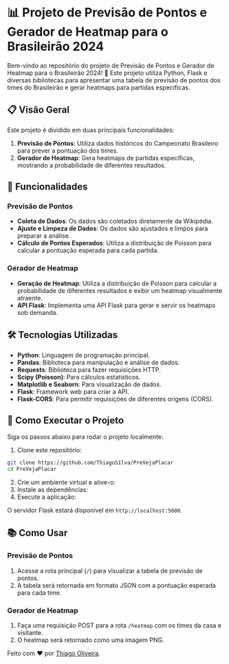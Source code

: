 # 📊 Projeto de Previsão de Pontos e Gerador de Heatmap para o Brasileirão 2024

Bem-vindo ao repositório do projeto de Previsão de Pontos e Gerador de Heatmap para o Brasileirão 2024! 🎉 Este projeto utiliza Python, Flask e diversas bibliotecas para apresentar uma tabela de previsão de pontos dos times do Brasileirão e gerar heatmaps para partidas específicas.

## 📋 Visão Geral

Este projeto é dividido em duas principais funcionalidades:

1. **Previsão de Pontos**: Utiliza dados históricos do Campeonato Brasileiro para prever a pontuação dos times.
2. **Gerador de Heatmap**: Gera heatmaps de partidas específicas, mostrando a probabilidade de diferentes resultados.

## 🚀 Funcionalidades

### Previsão de Pontos

- **Coleta de Dados**: Os dados são coletados diretamente da Wikipédia.
- **Ajuste e Limpeza de Dados**: Os dados são ajustados e limpos para preparar a análise.
- **Cálculo de Pontos Esperados**: Utiliza a distribuição de Poisson para calcular a pontuação esperada para cada partida.

### Gerador de Heatmap

- **Geração de Heatmap**: Utiliza a distribuição de Poisson para calcular a probabilidade de diferentes resultados e exibir um heatmap visualmente atraente.
- **API Flask**: Implementa uma API Flask para gerar e servir os heatmaps sob demanda.


## 🛠️ Tecnologias Utilizadas

- **Python**: Linguagem de programação principal.
- **Pandas**: Biblioteca para manipulação e análise de dados.
- **Requests**: Biblioteca para fazer requisições HTTP.
- **Scipy (Poisson)**: Para cálculos estatísticos.
- **Matplotlib e Seaborn**: Para visualização de dados.
- **Flask**: Framework web para criar a API.
- **Flask-CORS**: Para permitir requisições de diferentes origens (CORS).

## 🚧 Como Executar o Projeto

Siga os passos abaixo para rodar o projeto localmente:

1. Clone este repositório:

```bash
git clone https://github.com/ThiagoS1lva/PreVejaPlacar
cd PreVejaPlacar
```

2. Crie um ambiente virtual e ative-o:
3. Instale as dependências:
4. Execute a aplicação:

O servidor Flask estará disponível em `http://localhost:5000`.

## 📚 Como Usar

### Previsão de Pontos

1. Acesse a rota principal (`/`) para visualizar a tabela de previsão de pontos.
2. A tabela será retornada em formato JSON com a pontuação esperada para cada time.

### Gerador de Heatmap

1. Faça uma requisição POST para a rota `/heatmap` com os times da casa e visitante.
2. O heatmap será retornado como uma imagem PNG.


Feito com ❤️ por [Thiago Oliveira](https://github.com/ThiagoS1lva).

